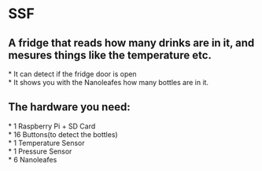 # SSF
<h2> A fridge that reads how many drinks are in it, and mesures things like the temperature etc.</h2>
* It can detect if the fridge door is open <br>
* It shows you with the Nanoleafes how many bottles are in it.

<h2> The hardware you need: </h2>
* 1 Raspberry Pi + SD Card <br>
* 16 Buttons(to detect the bottles) <br>
* 1 Temperature Sensor <br>
* 1 Pressure Sensor <br>
* 6 Nanoleafes